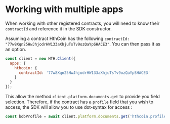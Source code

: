 # Working with multiple apps

When working with other registered contracts, you will need to know their `contractId` and reference it in the SDK constructor.

Assuming a contract HthCoin has the following `contractId: "77w8Xqn25HwJhjodrHW133aXhjuTsTv9ozQaYpSHACE3"`. 
You can then pass it as an option.

```js
const client = new HTH.Client({
  apps: {
    hthcoin: {
      contractId: '77w8Xqn25HwJhjodrHW133aXhjuTsTv9ozQaYpSHACE3'
    }
  }
});
```

This allow the method `client.platform.documents.get` to provide you field selection. 
Therefore, if the contract has a `profile` field that you wish to access, the SDK will allow you to use dot-syntax for access :

```js
const bobProfile = await client.platform.documents.get('hthcoin.profile', { name: 'bob' });
``` 

